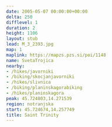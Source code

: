 ```yaml
---
date: 2005-05-07 00:00:00+00:00
delta: 250
difflevel: 1
duration: 2
height: 1106
layout: stub
lead: M_3_2393.jpg
map: 1
maplink: https://mapzs.pzs.si/poi/1148
name: SvetaTrojica
nearby:
- /hikes/javorniki
- /biking/skocjanjavorniki
- /hikes/slivnica
- /biking/planinskagorabiking
- /hikes/planinskagora
peak: 45.724803,14.271539
region: notranjska
start: 45.724674,14.257749
title: Saint Trinity
---
```

